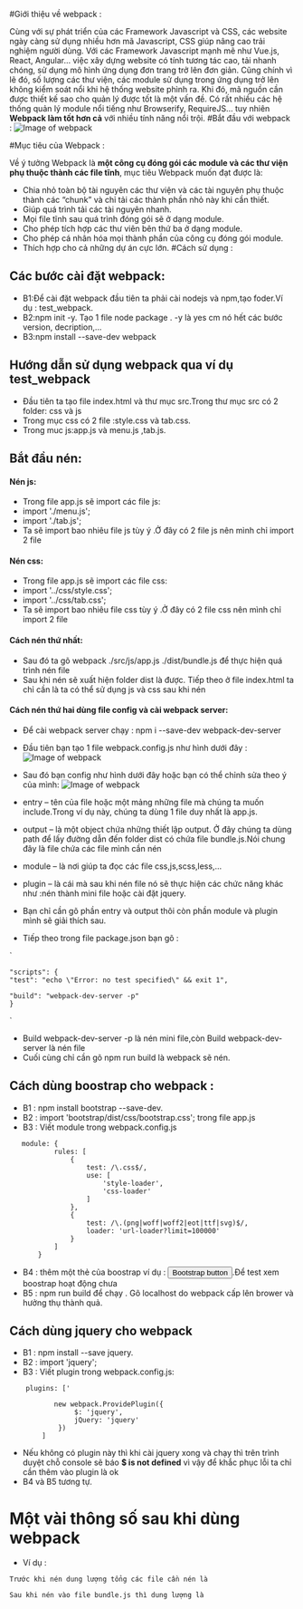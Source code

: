 #Giới thiệu về webpack :

Cùng với sự phát triển của các Framework Javascript và CSS, các website ngày càng sử dụng nhiều hơn mã Javascript, CSS giúp nâng cao trải nghiệm người dùng. Với các Framework Javascript mạnh mẽ như Vue.js, React, Angular… việc xây dựng website có tính tương tác cao, tải nhanh chóng, sử dụng mô hình ứng dụng đơn trang trở lên đơn giản. Cũng chính vì lẽ đó, số lượng các thư viện, các module sử dụng trong ứng dụng trở lên không kiểm soát nổi khi hệ thống website phình ra. Khi đó, mã nguồn cần được thiết kế sao cho quản lý được tốt là một vấn đề. Có rất nhiều các hệ thống quản lý module nổi tiếng như Browserify, RequireJS… tuy nhiên **Webpack làm tốt hơn cả** với nhiều tính năng nổi trội.
#Bắt đầu với webpack :
![Image of webpack](upload/webpack.png)

#Mục tiêu của Webpack :

Về ý tưởng Webpack là **một công cụ đóng gói các module và các thư viện phụ thuộc thành các file tĩnh**, mục tiêu Webpack muốn đạt được là:

* Chia nhỏ toàn bộ tài nguyên các thư viện và các tài nguyên phụ thuộc thành các “chunk” và chỉ tải các thành phần nhỏ này khi cần thiết.
* Giúp quá trình tải các tài nguyên nhanh.
* Mọi file tĩnh sau quá trình đóng gói sẽ ở dạng module.
* Cho phép tích hợp các thư viên bên thứ ba ở dạng module.
* Cho phép cá nhân hóa mọi thành phần của công cụ đóng gói module.
* Thích hợp cho cả những dự án cực lớn.
#Cách sử dụng :

## Các bước cài đặt webpack:
* B1:Để cài đặt webpack đầu tiên ta phải cài nodejs và npm,tạo foder.Ví dụ : test_webpack.
* B2:npm init -y. Tạo 1 file node package . -y là yes cm nó hết các bước version, decription,...
* B3:npm install --save-dev webpack

## Hướng dẫn sử dụng webpack qua ví dụ test_webpack

* Đầu tiên ta tạo file index.html và thư mục src.Trong thư mục src có 2 folder: css và js
* Trong mục css có 2 file :style.css và tab.css.
* Trong muc js:app.js và menu.js ,tab.js.

## Bắt đầu nén:
#### Nén js:
* Trong file app.js  sẽ import các file js:
* import './menu.js';
* import './tab.js';
* Ta sẽ import bao nhiêu file js tùy ý .Ở đây có 2 file js nên mình chỉ import 2 file
#### Nén css:
* Trong file app.js  sẽ import các file css:
* import '../css/style.css';
* import '../css/tab.css';
* Ta sẽ import bao nhiêu file css tùy ý .Ở đây có 2 file css nên mình chỉ import 2 file
#### Cách nén thứ nhất: 
* Sau đó ta gõ webpack ./src/js/app.js ./dist/bundle.js để thực hiện quá trình nén file
* Sau khi nén sẽ xuất hiện folder dist là được. Tiếp theo ở file index.html ta chỉ cần  <script src="./dist/bundle.js"></script>
là ta có thể sử dụng js và css sau khi nén

#### Cách nén thứ hai dùng file config và cài webpack server:
* Để cài webpack server chạy : npm i --save-dev webpack-dev-server
* Đầu tiên bạn tạo 1 file webpack.config.js như hình dưới đây :
![Image of webpack](upload/cautruc.jpg)

* Sau đó bạn config như hình dưới đây hoặc bạn có thể chỉnh sửa theo ý của mình:
![Image of webpack](upload/config.png)

* entry – tên của file hoặc một mảng những file mà chúng ta muốn include.Trong ví dụ này, chúng ta dùng 1 file duy nhất là app.js.
* output – là một object chứa những thiết lập output. Ở đây chúng ta dùng path để lấy đường dẫn đến folder dist có chứa file bundle.js.Nói chung đây là file chứa các file mình cần nén
* module – là nơi giúp ta đọc các file css,js,scss,less,... 
* plugin – là cái mà sau khi nén file nó sẽ thực hiện các chức năng khác như :nén thành mini file hoặc cài đặt jquery.

* Bạn chỉ cần gõ phần entry và output thôi còn phần module và plugin mình sẽ giải thích sau.
* Tiếp theo trong file package.json bạn gõ :

`
    
    "scripts": {
    "test": "echo \"Error: no test specified\" && exit 1",
    
    "build": "webpack-dev-server -p"
    }
  `
* Build webpack-dev-server -p là nén mini file,còn Build webpack-dev-server là nén file
* Cuối cùng chỉ cần gõ npm run build là webpack sẽ nén.
     
## Cách dùng boostrap cho webpack :
* B1 :  npm install bootstrap --save-dev.
* B2 : import 'bootstrap/dist/css/bootstrap.css'; trong file app.js 
* B3 : Viết module trong webpack.config.js
```script
   module: {
           rules: [
               {
                   test: /\.css$/,
                   use: [
                       'style-loader',
                       'css-loader'
                   ]
               },
               {
                   test: /\.(png|woff|woff2|eot|ttf|svg)$/,
                   loader: 'url-loader?limit=100000'
               }
           ]
       }
```       
* B4 : thêm một thẻ của boostrap ví dụ : <button class="btn btn-success">Bootstrap button</button>.Để test xem boostrap hoạt động chưa       
* B5 : npm run build để chạy . Gõ localhost do webpack cấp lên brower và hưởng thụ thành quả.
## Cách dùng jquery cho webpack
* B1 :  npm install --save jquery.
* B2 : import 'jquery'; 
* B3 : Viết plugin trong webpack.config.js:

```script
    plugins: ['

           new webpack.ProvidePlugin({
                $: 'jquery',
                jQuery: 'jquery'
            })
        ]
```        
  * Nếu không có plugin này thì khi cài jquery xong và chạy thì trên trình duyệt chỗ console sẽ báo **$ is not defined** vì vậy để khắc phục lỗi ta chỉ cần thêm vào plugin là ok         
* B4 và B5 tương tự.
# Một vài thông số sau khi dùng webpack
* Ví dụ :
````
Trước khi nén dung lượng tổng các file cần nén là 

Sau khi nén vào file bundle.js thì dung lượng là 
````